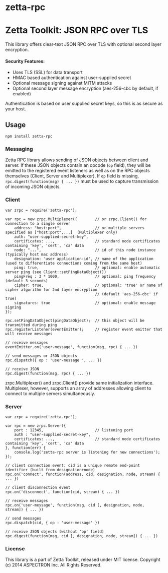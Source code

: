 zetta-rpc
=========

# Zetta Toolkit: JSON RPC over TLS

This library offers clear-text JSON RPC over TLS with optional second layer encryption.

#### Security Features:

- Uses TLS (SSL) for data transport
- HMAC based authentication against user-supplied secret
- Optional message signing against MITM attacks
- Optional second layer message encryption (aes-256-cbc by default, if enabled)

Authentication is based on user supplied secret keys, so this is as secure as your host.

## Usage

`npm install zetta-rpc`


### Messaging

Zetta RPC library allows sending of JSON objects between client and server. If these JSON objects contain an opcode (`op` field), they will be emitted to the registered event listeners as well as on the RPC objects themselves (Client, Server and Multiplexer).  If `op` field is missing, `rpc.digest(function(msg) { ... })` must be used to capture transmission of incoming JSON objects.

### Client

```
var zrpc = require('zetta-rpc');

var rpc = new zrpc.Multiplexer({		// or zrpc.Client() for connection to a single server
    address: "host:port",				// or multiple servers specified as ["host:port",...]  (Multiplexer only)
    auth: "user-supplied-secret-key",
    certificates: ...,					// standard node certificates containing 'key', 'cert', 'ca' data
    node: "...",  						// id of this node instance (typically host mac address)
    designation: 'user application-id',	// name of the application (used to differentiate connections coming from the same host)
    ping: true,							// optional: enable automatic server ping (see Client::setPingDataObject())
    pingFreq : 3 * 1000,				// optional: ping frequency (default 3 seconds)
    cipher: true,						// optional: 'true' or name of cipher algorithm for 2nd layer encryption 
    									// (default 'aes-256-cbc' if true)
    signatures: true					// optional: enable message signing
});

rpc.setPingDataObject(pingDataObject);	// this object will be transmitted during ping
rpc.registerListener(eventEmitter);		// register event emitter that will receive messages

// receive messages
eventEmitter.on('user-message', function(msg, rpc) { ... })	

// send messages or JSON objects
rpc.dispatch({ op : 'user-message ', ... })	

// receive JSON
rpc.digest(function(msg, rpc) { ... })

```
zrpc.Multiplexer() and zrpc.Client() provide same initialization interface. Multiplexer, however, supports an array of addresses allowing client to connect to multiple servers simultaneously.

### Server

```
var zrpc = require('zetta-rpc');

var rpc = new zrpc.Server({
	port : 12345, 						// listening port
	auth : "user-supplied-secret-key",
    certificates: ...,					// standard node certificates containing 'key', 'cert', 'ca' data
}, function(err) {
	console.log('zetta-rpc server is listening for new connections');
});

// client connection event: cid is a unique remote end-point identifier (built from designation+node)
rpc.on('connect', function(address, cid, designation, node, stream) { ... })

// client disconnection event
rpc.on('disconnect', function(cid, stream) { ... })

// receive messages
rpc.on('user-message', function(msg, cid [, designation, node, stream]) { ... })

// send messages
rpc.dispatch(cid, { op : 'user-message' })

// receive JSON objects (without 'op' field)
rpc.digest(function(msg, cid [, designation, node, stream]) { ... })
```

### License

This library is a part of Zetta Toolkit, released under MIT license.
Copyright (c) 2014 ASPECTRON Inc.
All Rights Reserved.